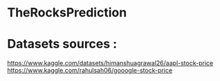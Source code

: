 # TheRocksPrediction
# Datasets sources : 
https://www.kaggle.com/datasets/himanshuagrawal26/aapl-stock-price
https://www.kaggle.com/rahulsah06/gooogle-stock-price
